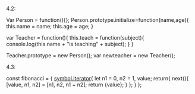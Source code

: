 4.2:

Var Person = function(){};
Person.prototype.initialize=function(name,age){
    this.name = name;
    this.age = age;
}

var Teacher = function(){
    this.teach = function(subject){
        console.log(this.name + "is teaching" + subject);
    } 
}

Teacher.prototype = new Person();
var newteacher = new Teacher();


4.3:

const fibonacci = {
    [symbol.iterator](){
        let n1 = 0, n2 = 1, value;
        return{
            next(){
                [value, n1, n2] = [n1, n2, n1 + n2];
                return {value};
            }
        };
    }
};

